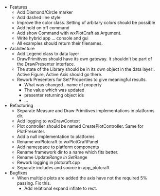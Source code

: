 - Features
    - Add Diamond/Circle marker
    - Add dashed line style
    - Improve the color class. Setting of arbitary colors should be possible
    - Add hold on off command
    - Add show Command with wxPlotCraft as Argument.
    - Write hybrid app ... console and gui
    - All examples should return their filenames.
- Architecture
    - Add Legend class to data layer
    - DrawPrimitives should have its own gateway. It shouldn't be part of the DrawPresenter interface.
    - The state of the Library should be in its own object in the data layer . Active Figure, Active Axis should go there.
    - Rework Presenters for Set*Properties to give meaningful results.
        - What was changed...name of property
        - The value which was updated
        - presenter returning object ids
        - ...
- Refactoring
    - Separate Measure and Draw Primitives implementations in platforms dir.
    - Add logging to wxDrawContext
    - Plot controller should be named CreatePlotController. Same for PlotPresenter.
    - Add a null implementation to platforms
    - Rename wxPlotcraft to wxPlotCraftPanel
    - Add namespace to platform components 
    - Rename framework dir to a name which fits better.
    - Rename Update*Range in Set*Range
    - Rework logging in plotcraft.cpp
    - Separate includes and source in app_plotcraft
- Bugfixes
    - When multiple plots are added the axis have not the required 5% passing. Fix this.
        - Add relational expand inflate to rect. 
